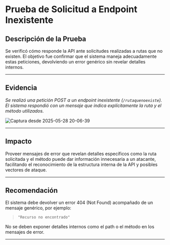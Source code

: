 # Prueba de Solicitud a Endpoint Inexistente

## Descripción de la Prueba

Se verificó cómo responde la API ante solicitudes realizadas a rutas que no existen. El objetivo fue confirmar que el sistema maneja adecuadamente estas peticiones, devolviendo un error genérico sin revelar detalles internos.

---

## Evidencia

*Se realizó una petición POST a un endpoint inexistente (`/rutaquenoexiste`). El sistema respondió con un mensaje que indica explícitamente la ruta y el método utilizados.*

![Captura desde 2025-05-28 20-06-39](https://github.com/user-attachments/assets/e08cb2e3-a8e0-4335-8c8b-41cbcfc2921d)


---

## Impacto

Proveer mensajes de error que revelan detalles específicos como la ruta solicitada y el método puede dar información innecesaria a un atacante, facilitando el reconocimiento de la estructura interna de la API y posibles vectores de ataque.

---

## Recomendación

El sistema debe devolver un error 404 (Not Found) acompañado de un mensaje genérico, por ejemplo:

> `"Recurso no encontrado"`

No se deben exponer detalles internos como el path o el método en los mensajes de error.

---
